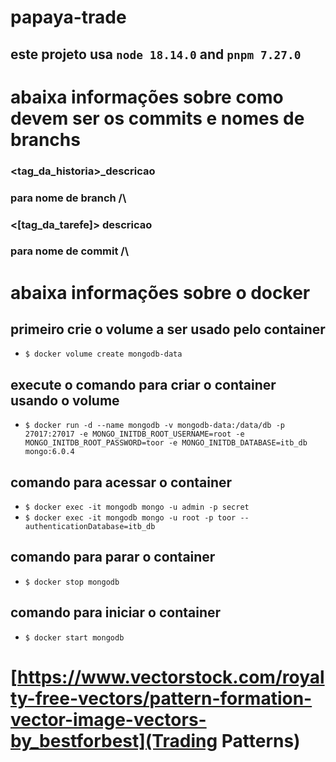 # papaya-trade

## este projeto usa `node 18.14.0` and `pnpm 7.27.0`

# abaixa informações sobre como devem ser os commits e nomes de branchs

### <tag_da_historia>_descricao

### para nome de branch /\

### <[tag_da_tarefe]> descricao

### para nome de commit /\

# abaixa informações sobre o docker

## primeiro crie o volume a ser usado pelo container
- `$ docker volume create mongodb-data`

## execute o comando para criar o container usando o volume
- `$ docker run -d --name mongodb -v mongodb-data:/data/db -p 27017:27017 -e MONGO_INITDB_ROOT_USERNAME=root -e MONGO_INITDB_ROOT_PASSWORD=toor -e MONGO_INITDB_DATABASE=itb_db mongo:6.0.4`

## comando para acessar o container 
- `$ docker exec -it mongodb mongo -u admin -p secret`
- `$ docker exec -it mongodb mongo -u root -p toor --authenticationDatabase=itb_db`

## comando para parar o container 
- `$ docker stop mongodb`

## comando para iniciar o container
- `$ docker start mongodb`


# [https://www.vectorstock.com/royalty-free-vectors/pattern-formation-vector-image-vectors-by_bestforbest](Trading Patterns)